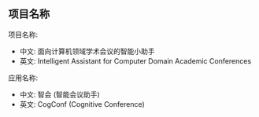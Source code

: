 ## 项目名称
项目名称:
 + 中文: 面向计算机领域学术会议的智能小助手
 + 英文: Intelligent Assistant for Computer Domain Academic Conferences

应用名称:
 + 中文: 智会 (智能会议助手)
 + 英文: CogConf (Cognitive Conference)

